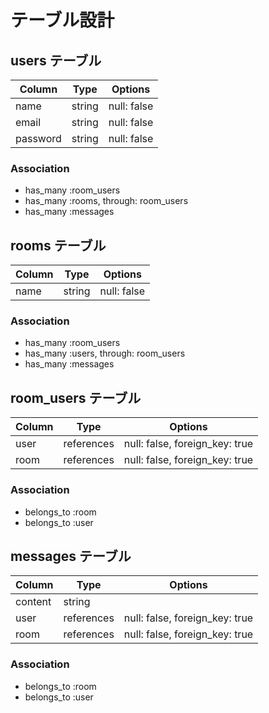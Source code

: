 # テーブル設計

## users テーブル

| Column    | Type   | Options         |
| --------- | ------ | --------------- |
| name      | string | null: false     |
| email     | string | null: false     |
| password  | string | null: false     |

### Association

- has_many :room_users
- has_many :rooms, through: room_users
- has_many :messages

## rooms テーブル

| Column  | Type   | Options       |
| ------- | ------ | ------------- |
| name    | string | null: false   |

### Association

- has_many :room_users
- has_many :users, through: room_users
- has_many :messages

## room_users テーブル

| Column | Type       | Options                             |
| ------ | ---------- | ----------------------------------- |
| user   | references | null: false, foreign_key: true      |
| room   | references | null: false, foreign_key: true      |

### Association

- belongs_to :room
- belongs_to :user

## messages テーブル

| Column   | Type       | Options                            |
| -------- | ---------- | ---------------------------------- |
| content  | string     |                                    |
| user     | references | null: false, foreign_key: true     |
| room     | references | null: false, foreign_key: true     |

### Association

- belongs_to :room
- belongs_to :user
